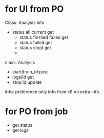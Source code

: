 # for UI from PO
 Class: Analysis info
 - status all current  get
    - status finshed failed get
    - status failed get
    - status stopt get
    - 
class: Analysis 
- start/train_id post
- logs/id get
- stop/id update

info: preference only info from k8 no extra info


# for PO from job
 - get status
 - get logs




